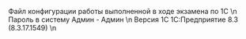 Файл конфигурации работы выполненной в ходе экзамена по 1С \n
Пароль в систему Админ - Админ \n
Версия 1С 1С:Предприятие 8.3 (8.3.17.1549) \n
